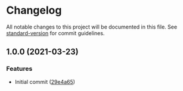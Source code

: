 # Changelog

All notable changes to this project will be documented in this file. See [standard-version](https://github.com/conventional-changelog/standard-version) for commit guidelines.

## 1.0.0 (2021-03-23)


### Features

* Initial commit ([29e4a65](https://github.com/danielcerongrajales/Menus/commit/29e4a65773dbab0b5c6add652869a9337612ff12))

